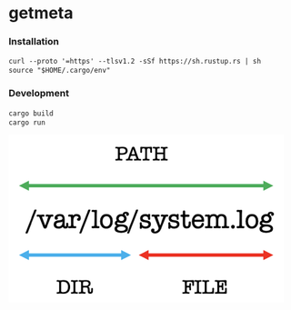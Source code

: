 # getmeta

### Installation

```
curl --proto '=https' --tlsv1.2 -sSf https://sh.rustup.rs | sh
source "$HOME/.cargo/env"
```

### Development

```
cargo build
cargo run
```

![Meta Information](images/matchmeta.png)